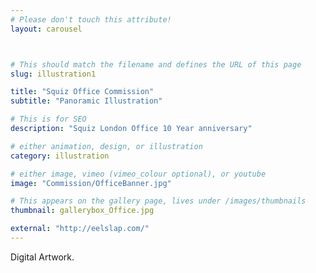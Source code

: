 ```yaml
---
# Please don't touch this attribute!
layout: carousel



# This should match the filename and defines the URL of this page
slug: illustration1

title: "Squiz Office Commission"
subtitle: "Panoramic Illustration"

# This is for SEO
description: "Squiz London Office 10 Year anniversary"

# either animation, design, or illustration
category: illustration

# either image, vimeo (vimeo_colour optional), or youtube
image: "Commission/OfficeBanner.jpg"

# This appears on the gallery page, lives under /images/thumbnails
thumbnail: gallerybox_Office.jpg

external: "http://eelslap.com/"
---
```


Digital Artwork.
